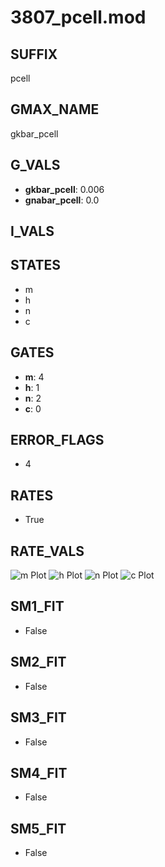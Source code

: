 # 3807_pcell.mod

## SUFFIX

pcell

## GMAX_NAME

gkbar_pcell

## G_VALS

- **gkbar_pcell**: 0.006
- **gnabar_pcell**: 0.0

## I_VALS


## STATES

- m
- h
- n
- c

## GATES

- **m**: 4
- **h**: 1
- **n**: 2
- **c**: 0

## ERROR_FLAGS

- 4

## RATES

- True

## RATE_VALS

![m Plot](/Users/pbozelos/Dropbox/icg-Chai-Panos/supermodels/output_markdown_files/K/3807_pcell.mod/images/m.png)
![h Plot](/Users/pbozelos/Dropbox/icg-Chai-Panos/supermodels/output_markdown_files/K/3807_pcell.mod/images/h.png)
![n Plot](/Users/pbozelos/Dropbox/icg-Chai-Panos/supermodels/output_markdown_files/K/3807_pcell.mod/images/n.png)
![c Plot](/Users/pbozelos/Dropbox/icg-Chai-Panos/supermodels/output_markdown_files/K/3807_pcell.mod/images/c.png)

## SM1_FIT

- False

## SM2_FIT

- False

## SM3_FIT

- False

## SM4_FIT

- False

## SM5_FIT

- False

